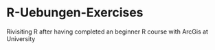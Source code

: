 # R-Uebungen-Exercises
Rivisiting R after having completed an beginner R course with ArcGis at University
